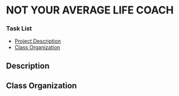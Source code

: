 # NOT YOUR AVERAGE LIFE COACH

### Task List
- [Project Description](#project-description)
- [Class Organization](#class-organization)

## Description

## Class Organization
